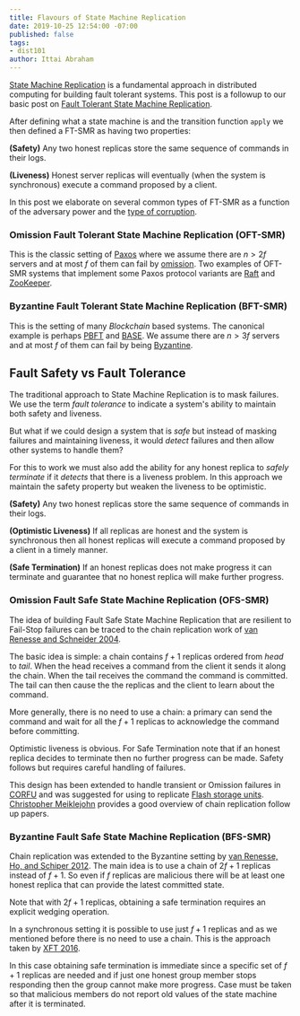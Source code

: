 ```yaml
---
title: Flavours of State Machine Replication
date: 2019-10-25 12:54:00 -07:00
published: false
tags:
- dist101
author: Ittai Abraham
---
```


[State Machine Replication](https://www.cs.cornell.edu/fbs/publications/ibmFault.sm.pdf) is a fundamental approach in distributed computing for building fault tolerant systems. This post is a followup to our basic post on [Fault Tolerant State Machine Replication](https://decentralizedthoughts.github.io/2019-10-15-consensus-for-state-machine-replication/).


After defining what a state machine is and the transition function `apply` we then defined a FT-SMR as having two properties: 

**(Safety)** Any two honest replicas store the same sequence of commands in their logs.

**(Liveness)** Honest server replicas will eventually (when the system is synchronous) execute a command proposed by a client.

In this post we elaborate on several common types of FT-SMR as a function of the adversary power and the [type of corruption](https://decentralizedthoughts.github.io/2019-06-07-modeling-the-adversary/).

### Omission Fault Tolerant State Machine Replication (OFT-SMR)

This is the classic setting of [Paxos](https://lamport.azurewebsites.net/pubs/paxos-simple.pdf) where we assume there are $n>2f$ servers and at most $f$ of them can fail by [omission](https://decentralizedthoughts.github.io/2019-06-07-modeling-the-adversary/).  Two examples of OFT-SMR systems that implement some Paxos protocol variants are [Raft](https://raft.github.io/) and [ZooKeeper](https://www.confluent.io/blog/distributed-consensus-reloaded-apache-zookeeper-and-replication-in-kafka/).

### Byzantine Fault Tolerant State Machine Replication (BFT-SMR)

This is the setting of many *Blockchain* based systems. The canonical example is perhaps [PBFT](http://pmg.csail.mit.edu/papers/osdi99.pdf) and [BASE](http://cygnus-x1.cs.duke.edu/courses/cps210/spring06/papers/base.pdf). We assume there are $n>3f$ servers and at most $f$ of them can fail by being [Byzantine](https://decentralizedthoughts.github.io/2019-06-07-modeling-the-adversary/).

## Fault Safety vs Fault Tolerance

The traditional approach to State Machine Replication is to mask failures. We use the term *fault tolerance* to indicate a system's ability to maintain both safety and liveness.

But what if we could design a system that is *safe* but instead of masking failures and maintaining liveness, it would *detect* failures and then allow other systems to handle them?

For this to work we must also add the ability for any honest replica to *safely terminate* if it *detects* that there is a liveness problem.
In this approach we maintain the safety property but weaken the liveness to be optimistic. 

**(Safety)** Any two honest replicas store the same sequence of commands in their logs.

**(Optimistic Liveness)** If all replicas are honest and the system is synchronous then all honest replicas will execute a command proposed by a client in a timely manner.

**(Safe Termination)** If an honest replicas does not make progress it can terminate and guarantee that no honest replica will make further progress.


### Omission Fault Safe State Machine Replication (OFS-SMR)

The idea of building Fault Safe State Machine Replication that are resilient to Fail-Stop failures can be traced to the chain replication work of [van Renesse and Schneider 2004](http://www.cs.cornell.edu/home/rvr/papers/OSDI04.pdf). 

The basic idea is simple: a chain contains $f+1$ replicas ordered from *head* to *tail*. When the head receives a command from the client it sends it along the chain. When the tail receives the command the command is committed. The tail can then cause the the replicas and the client to learn about the command.

More generally, there is no need to use a chain: a primary can send the command and wait for all the $f+1$ replicas to acknowledge the command before committing. 

Optimistic liveness is obvious. For Safe Termination note that if an honest replica decides to terminate then no further progress can be made. Safety follows but requires careful handling of failures.

This design has been extended to handle transient or Omission failures in [CORFU](http://www.cs.yale.edu/homes/mahesh/papers/corfumain-final.pdf) and was suggested for using to replicate [Flash storage units](https://www.microsoft.com/en-us/research/wp-content/uploads/2012/01/malki-acmstyle.pdf).
[Christopher Meiklejohn](https://paperswelove.org/2015/topic/christopher-meiklejohns-a-brief-history-of-chain-replication/) provides a good overview of chain replication follow up papers.


### Byzantine Fault Safe State Machine Replication (BFS-SMR)

Chain replication was extended to the Byzantine setting by [van Renesse, Ho, and Schiper 2012](http://www.cs.cornell.edu/~ns672/publications/2012OPODIS.pdf). 
The main idea is to use a chain of $2f+1$ replicas instead of $f+1$. So even if $f$ replicas are malicious there will be at least one honest replica that can provide the latest committed state.

Note that with $2f+1$ replicas, obtaining a safe termination requires an explicit wedging operation.

In a synchronous setting it is possible to use just $f+1$ replicas and as we mentioned before there is no need to use a chain. This is the approach taken by [XFT 2016](https://www.usenix.org/system/files/conference/osdi16/osdi16-liu.pdf).

In this case obtaining safe termination is immediate since a specific set of $f+1$ replicas are needed and if just one honest group member stops responding then the group cannot make more progress. Case must be taken so that malicious members do not report old values of the state machine after it is terminated.


 

